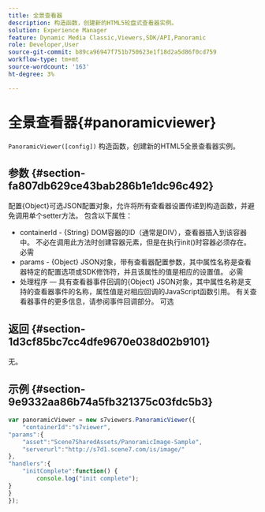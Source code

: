 ```yaml
---
title: 全景查看器
description: 构造函数，创建新的HTML5轮盘式查看器实例。
solution: Experience Manager
feature: Dynamic Media Classic,Viewers,SDK/API,Panoramic
role: Developer,User
source-git-commit: b89ca96947f751b750623e1f18d2a5d86f0cd759
workflow-type: tm+mt
source-wordcount: '163'
ht-degree: 3%

---
```


# 全景查看器{#panoramicviewer}

`PanoramicViewer([config])`
构造函数，创建新的HTML5全景查看器实例。

## 参数 {#section-fa807db629ce43bab286b1e1dc96c492}

配置{Object}可选JSON配置对象，允许将所有查看器设置传递到构造函数，并避免调用单个setter方法。 包含以下属性：
* containerId - {String} DOM容器的ID（通常是DIV），查看器插入到该容器中。 不必在调用此方法时创建容器元素，但是在执行init()时容器必须存在。 必需
* params - {Object} JSON对象，带有查看器配置参数，其中属性名称是查看器特定的配置选项或SDK修饰符，并且该属性的值是相应的设置值。 必需
* 处理程序 — 具有查看器事件回调的{Object} JSON对象，其中属性名称是支持的查看器事件的名称，属性值是对相应回调的JavaScript函数引用。 有关查看器事件的更多信息，请参阅事件回调部分。 可选


## 返回 {#section-1d3cf85bc7cc4dfe9670e038d02b9101}

无。

## 示例 {#section-9e9332aa86b74a5fb321375c03fdc5b3}

```javascript {.line-numbers}
var panoramicViewer = new s7viewers.PanoramicViewer({
	"containerId":"s7viewer",
"params":{
	"asset":"Scene7SharedAssets/PanoramicImage-Sample",
	"serverurl":"http://s7d1.scene7.com/is/image/"
},
"handlers":{
	"initComplete":function() {
		console.log("init complete");
}
}
});
```
